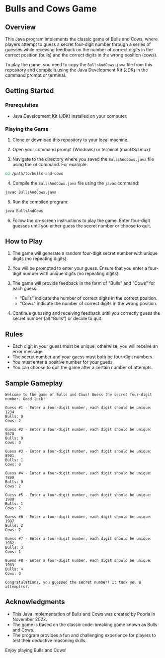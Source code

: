 # Bulls and Cows Game

## Overview

This Java program implements the classic game of Bulls and Cows, where players attempt to guess a secret four-digit number through a series of guesses while receiving feedback on the number of correct digits in the correct position (bulls) and the correct digits in the wrong position (cows).

To play the game, you need to copy the `BullsAndCows.java` file from this repository and compile it using the Java Development Kit (JDK) in the command prompt or terminal.

## Getting Started

### Prerequisites

- Java Development Kit (JDK) installed on your computer.

### Playing the Game

1. Clone or download this repository to your local machine.

2. Open your command prompt (Windows) or terminal (macOS/Linux).

3. Navigate to the directory where you saved the `BullsAndCows.java` file using the `cd` command. For example:

```bash
cd /path/to/bulls-and-cows
```

4. Compile the `BullsAndCows.java` file using the `javac` command:

```bash
javac BullsAndCows.java
```

5. Run the compiled program:

```bash
java BullsAndCows
```

6. Follow the on-screen instructions to play the game. Enter four-digit guesses until you either guess the secret number or choose to quit.

## How to Play

1. The game will generate a random four-digit secret number with unique digits (no repeating digits).

2. You will be prompted to enter your guess. Ensure that you enter a four-digit number with unique digits (no repeating digits).

3. The game will provide feedback in the form of "Bulls" and "Cows" for each guess:
   - "Bulls" indicate the number of correct digits in the correct position.
   - "Cows" indicate the number of correct digits in the wrong position.

4. Continue guessing and receiving feedback until you correctly guess the secret number (all "Bulls") or decide to quit.

## Rules

- Each digit in your guess must be unique; otherwise, you will receive an error message.
- The secret number and your guess must both be four-digit numbers.
- You must enter a positive number for your guess.
- You can choose to quit the game after a certain number of attempts.

## Sample Gameplay

```
Welcome to the game of Bulls and Cows! Guess the secret four-digit number. Good luck!

Guess #1 - Enter a four-digit number, each digit should be unique: 1234
Bulls: 0
Cows: 2

Guess #2 - Enter a four-digit number, each digit should be unique: 5678
Bulls: 0
Cows: 0

Guess #3 - Enter a four-digit number, each digit should be unique: 8901
Bulls: 1
Cows: 0

Guess #4 - Enter a four-digit number, each digit should be unique: 7890
Bulls: 0
Cows: 2

Guess #5 - Enter a four-digit number, each digit should be unique: 1980
Bulls: 1
Cows: 2

Guess #6 - Enter a four-digit number, each digit should be unique: 1987
Bulls: 2
Cows: 2

Guess #7 - Enter a four-digit number, each digit should be unique: 1982
Bulls: 3
Cows: 1

Guess #8 - Enter a four-digit number, each digit should be unique: 1983
Bulls: 4
Cows: 0

Congratulations, you guessed the secret number! It took you 8 attempt(s).
```

## Acknowledgments

- This Java implementation of Bulls and Cows was created by Pooria in November 2022.
- The game is based on the classic code-breaking game known as Bulls and Cows.
- The program provides a fun and challenging experience for players to test their deductive reasoning skills.

Enjoy playing Bulls and Cows!
